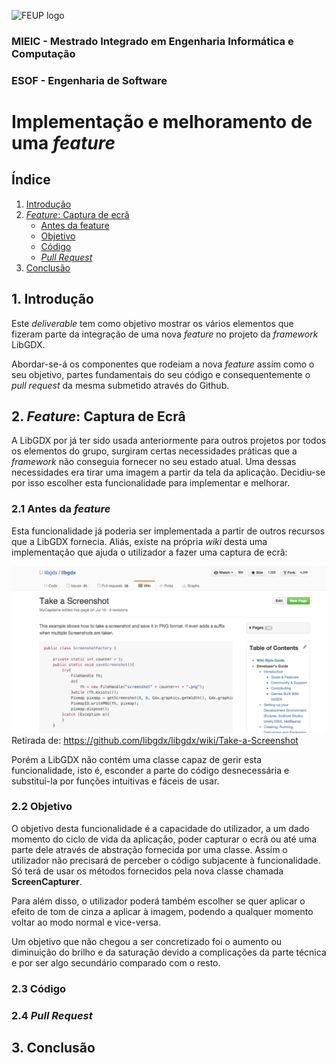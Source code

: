 ![FEUP logo](http://conference.mercatura.pt/gequaltec2015/site/images/feup.png)

### MIEIC - Mestrado Integrado em Engenharia Informática e Computação
### ESOF - Engenharia de Software

# Implementação e melhoramento de uma _feature_

## Índice
1. [Introdução](#intro)
2. [_Feature_: Captura de ecrâ](#feature)
   * [Antes da feature](#before)
   * [Objetivo](#objective)
   * [Código](#code)
   * [_Pull Request_](#pull)
4. [Conclusão](#conclusion)


## <a name="intro"> 1. Introdução

Este _deliverable_ tem como objetivo mostrar os vários elementos que fizeram parte da integração de uma nova _feature_ no projeto da _framework_ LibGDX.

Abordar-se-á os componentes que rodeiam a nova _feature_ assim como o seu objetivo, partes fundamentais do seu código e consequentemente o _pull request_ da mesma submetido através do Github.

## <a name="intro"> 2. _Feature_: Captura de Ecrâ

A LibGDX por já ter sido usada anteriormente para outros projetos por todos os elementos do grupo, surgiram certas necessidades práticas que a _framework_ não conseguia fornecer no seu estado atual. Uma dessas necessidades era tirar uma imagem a partir da tela da aplicação. Decidiu-se por isso escolher esta funcionalidade para implementar e melhorar.

### <a name="before"> 2.1 Antes da _feature_

Esta funcionalidade já poderia ser implementada a partir de outros recursos que a LibGDX fornecia. Aliás, existe na própria _wiki_ desta uma implementação que ajuda o utilizador a fazer uma captura de ecrâ:

![implementação](Resources/rep5screen1.png)
Retirada de: https://github.com/libgdx/libgdx/wiki/Take-a-Screenshot

Porém a LibGDX não contém uma classe capaz de gerir esta funcionalidade, isto é, esconder a parte do código desnecessária e substitui-la por funções intuitivas e fáceis de usar.

### <a name="objective"> 2.2 Objetivo

O objetivo desta funcionalidade é a capacidade do utilizador, a um dado momento do ciclo de vida da aplicação, poder capturar o ecrâ ou até uma parte dele através de abstração fornecida por uma classe. Assim o utilizador não precisará de perceber o código subjacente à funcionalidade. Só terá de usar os métodos fornecidos pela nova classe chamada __ScreenCapturer__.

Para além disso, o utilizador poderá também escolher se quer aplicar o efeito de tom de cinza a aplicar à imagem, podendo a qualquer momento voltar ao modo normal e vice-versa.

Um objetivo que não chegou a ser concretizado foi o aumento ou diminuição do brilho e da saturação devido a complicações da parte técnica e por ser algo secundário comparado com o resto.

### <a name="code"> 2.3 Código


### <a name="pull"> 2.4 _Pull Request_



## 3. <a name="conclusion"> Conclusão
